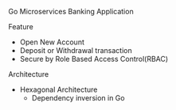 Go Microservices Banking Application

Feature
- Open New Account
- Deposit or Withdrawal transaction
- Secure by Role Based Access Control(RBAC)

Architecture
- Hexagonal Architecture
  - Dependency inversion in Go 


